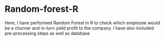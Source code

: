 # Random-forest-R
 Here, I have performed Random Forest in R to check which employee would be a churner and in-turn yield profit to the company. I have also included pre-processing steps as well as database
